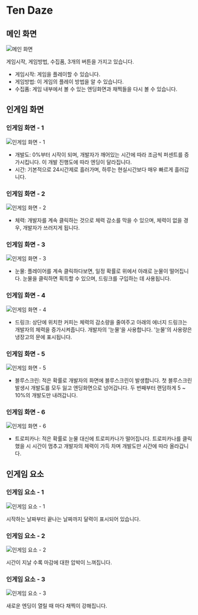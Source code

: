 # Ten Daze

## 메인 화면

![메인 화면](images/1.png)

게임시작, 게임방법, 수집품, 3개의 버튼을 가지고 있습니다.

- 게임시작: 게임을 플레이할 수 있습니다.
- 게임방법: 이 게임의 플레이 방법을 알 수 있습니다.
- 수집품: 게임 내부에서 볼 수 있는 엔딩화면과 채찍들을 다시 볼 수 있습니다.

## 인게임 화면

### 인게임 화면 - 1

![인게임 화면 - 1](images/2.png)

- 개발도: 0%부터 시작이 되며, 개발자가 깨어있는 시간에 따라 조금씩 퍼센트를 증가시킵니다. 이 개발 진행도에 따라 엔딩이 달라집니다.
- 시간: 기본적으로 24시간제로 흘러가며, 하루는 현실시간보다 매우 빠르게 흘러갑니다.

### 인게임 화면 - 2

![인게임 화면 - 2](images/3.png)

- 체력: 개발자를 계속 클릭하는 것으로 체력 감소를 막을 수 있으며, 체력이 없을 경우, 개발자가 쓰러지게 됩니다.

### 인게임 화면 - 3

![인게임 화면 - 3](images/4.png)

- 눈물: 플레이어를 계속 클릭하다보면, 일정 확률로 위에서 아래로 눈물이 떨어집니다. 눈물을 클릭하면 획득할 수 있으며, 드링크를 구입하는 데 사용됩니다.

### 인게임 화면 - 4

![인게임 화면 - 4](images/5.png)

- 드링크: 상단에 위치한 커피는 체력의 감소량을 줄여주고 아래의 에너지 드링크는 개발자의 체력을 증가시켜줍니다. 개발자의 '눈물'을 사용합니다. '눈물'의 사용량은 냉장고의 문에 표시됩니다.

### 인게임 화면 - 5

![인게임 화면 - 5](images/6.png)

- 블루스크린: 적은 확률로 개발자의 화면에 블루스크린이 발생합니다. 첫 블루스크린 발생시 개발도를 모두 잃고 엔딩화면으로 넘어갑니다. 두 번째부터 랜덤하게 5 ~ 10%의 개발도만 내려갑니다.

### 인게임 화면 - 6

![인게임 화면 - 6](images/7.png)

- 트로피카나: 적은 확률로 눈물 대신에 트로피카나가 떨어집니다. 트로피카나를 클릭했을 시 시간이 멈추고 개발자의 체력이 가득 차며 개발도만 시간에 따라 올라갑니다.

## 인게임 요소

### 인게임 요소 - 1

![인게임 요소 - 1](images/8.png)

시작하는 날짜부터 끝나는 날짜까지 달력이 표시되어 있습니다.

### 인게임 요소 - 2

![인게임 요소 - 2](images/9.png)

시간이 지날 수록 마감에 대한 압박이 느껴집니다.

### 인게임 요소 - 3

![인게임 요소 - 3](images/10.png)

새로운 엔딩이 열릴 때 마다 채찍이 강해집니다.
